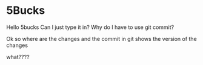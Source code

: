 # 5Bucks
Hello 5bucks
Can I just type it in? Why do I have to use git commit?

Ok
so where are the changes 
and the commit in git shows the version of the changes

what????